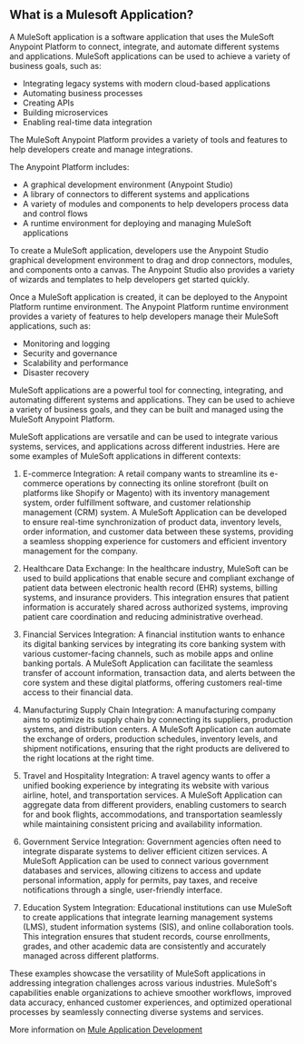 ## What is a Mulesoft Application? 

A MuleSoft application is a software application that uses the MuleSoft Anypoint Platform to connect, integrate, and automate different systems and applications. MuleSoft applications can be used to achieve a variety of business goals, such as:

- Integrating legacy systems with modern cloud-based applications
- Automating business processes
- Creating APIs
- Building microservices
- Enabling real-time data integration


The MuleSoft Anypoint Platform provides a variety of tools and features to help developers create and manage integrations.

The Anypoint Platform includes:

- A graphical development environment (Anypoint Studio)
- A library of connectors to different systems and applications
- A variety of modules and components to help developers process data and control flows
- A runtime environment for deploying and managing MuleSoft applications

To create a MuleSoft application, developers use the Anypoint Studio graphical development environment to drag and drop connectors, modules, and components onto a canvas. The Anypoint Studio also provides a variety of wizards and templates to help developers get started quickly.

Once a MuleSoft application is created, it can be deployed to the Anypoint Platform runtime environment. The Anypoint Platform runtime environment provides a variety of features to help developers manage their MuleSoft applications, such as:

- Monitoring and logging
- Security and governance
- Scalability and performance
- Disaster recovery

MuleSoft applications are a powerful tool for connecting, integrating, and automating different systems and applications. They can be used to achieve a variety of business goals, and they can be built and managed using the MuleSoft Anypoint Platform.

MuleSoft applications are versatile and can be used to integrate various systems, services, and applications across different industries. Here are some examples of MuleSoft applications in different contexts:

1. E-commerce Integration:
A retail company wants to streamline its e-commerce operations by connecting its online storefront (built on platforms like Shopify or Magento) with its inventory management system, order fulfillment software, and customer relationship management (CRM) system. A MuleSoft Application can be developed to ensure real-time synchronization of product data, inventory levels, order information, and customer data between these systems, providing a seamless shopping experience for customers and efficient inventory management for the company.

1. Healthcare Data Exchange:
In the healthcare industry, MuleSoft can be used to build applications that enable secure and compliant exchange of patient data between electronic health record (EHR) systems, billing systems, and insurance providers. This integration ensures that patient information is accurately shared across authorized systems, improving patient care coordination and reducing administrative overhead.

1. Financial Services Integration:
A financial institution wants to enhance its digital banking services by integrating its core banking system with various customer-facing channels, such as mobile apps and online banking portals. A MuleSoft Application can facilitate the seamless transfer of account information, transaction data, and alerts between the core system and these digital platforms, offering customers real-time access to their financial data.

1. Manufacturing Supply Chain Integration:
A manufacturing company aims to optimize its supply chain by connecting its suppliers, production systems, and distribution centers. A MuleSoft Application can automate the exchange of orders, production schedules, inventory levels, and shipment notifications, ensuring that the right products are delivered to the right locations at the right time.

1. Travel and Hospitality Integration:
A travel agency wants to offer a unified booking experience by integrating its website with various airline, hotel, and transportation services. A MuleSoft Application can aggregate data from different providers, enabling customers to search for and book flights, accommodations, and transportation seamlessly while maintaining consistent pricing and availability information.

1. Government Service Integration:
Government agencies often need to integrate disparate systems to deliver efficient citizen services. A MuleSoft Application can be used to connect various government databases and services, allowing citizens to access and update personal information, apply for permits, pay taxes, and receive notifications through a single, user-friendly interface.

1. Education System Integration:
Educational institutions can use MuleSoft to create applications that integrate learning management systems (LMS), student information systems (SIS), and online collaboration tools. This integration ensures that student records, course enrollments, grades, and other academic data are consistently and accurately managed across different platforms.

These examples showcase the versatility of MuleSoft applications in addressing integration challenges across various industries. MuleSoft's capabilities enable organizations to achieve smoother workflows, improved data accuracy, enhanced customer experiences, and optimized operational processes by seamlessly connecting diverse systems and services.


More information on [Mule Application Development](https://docs.mulesoft.com/mule-runtime/4.4/mule-app-dev)